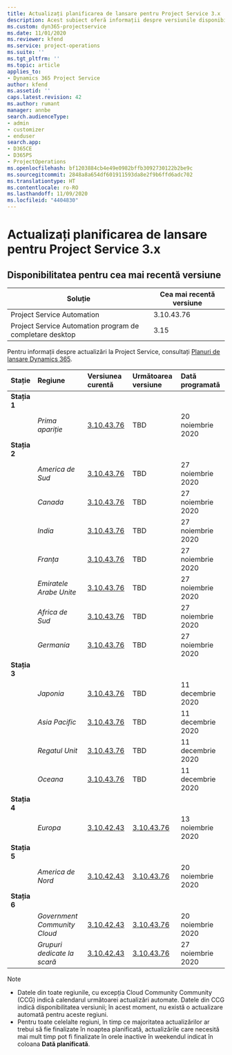 ```yaml
---
title: Actualizați planificarea de lansare pentru Project Service 3.x
description: Acest subiect oferă informații despre versiunile disponibile și viitoare ale Dynamics 365 Project Service Automation.
ms.custom: dyn365-projectservice
ms.date: 11/01/2020
ms.reviewer: kfend
ms.service: project-operations
ms.suite: ''
ms.tgt_pltfrm: ''
ms.topic: article
applies_to:
- Dynamics 365 Project Service
author: kfend
ms.assetid: ''
caps.latest.revision: 42
ms.author: rumant
manager: annbe
search.audienceType:
- admin
- customizer
- enduser
search.app:
- D365CE
- D365PS
- ProjectOperations
ms.openlocfilehash: bf1203884cb4e49e0982bffb3092730122b2be9c
ms.sourcegitcommit: 2848a8a654df601911593da8e2f9b6ffd6adc702
ms.translationtype: HT
ms.contentlocale: ro-RO
ms.lasthandoff: 11/09/2020
ms.locfileid: "4404830"
---
```

# <a name="update-release-schedule-for-project-service-3x"></a>Actualizați planificarea de lansare pentru Project Service 3.x

## <a name="latest-version-availability"></a>Disponibilitatea pentru cea mai recentă versiune

| Soluție  | Cea mai recentă versiune |
|-------|----|
| Project Service Automation    | 3.10.43.76 |
| Project Service Automation program de completare desktop                | 3.15          |

Pentru informații despre actualizări la Project Service, consultați [Planuri de lansare Dynamics 365](https://docs.microsoft.com/dynamics365/release-plans/). 

| Stație  | Regiune | Versiunea curentă | Următoarea versiune |  Dată programată
| :---   | :---   | :---   | :---   |:---   |         
|<strong>Stația 1</strong> | |  |  | |
| | <i>Prima apariție</i> | [3.10.43.76](whats-new-ur-25.md) | TBD | 20 noiembrie 2020
|<strong>Stația 2</strong> | |  |  | |
| | <i>America de Sud</i> | [3.10.43.76](whats-new-ur-25.md) | TBD | 27 noiembrie 2020
| | <i>Canada</i> | [3.10.43.76](whats-new-ur-25.md) | TBD | 27 noiembrie 2020 
| | <i>India</i> | [3.10.43.76](whats-new-ur-25.md) | TBD | 27 noiembrie 2020
| | <i>Franța</i> | [3.10.43.76](whats-new-ur-25.md) | TBD | 27 noiembrie 2020
| | <i>Emiratele Arabe Unite</i> | [3.10.43.76](whats-new-ur-25.md) | TBD | 27 noiembrie 2020
| | <i>Africa de Sud</i> | [3.10.43.76](whats-new-ur-25.md) | TBD | 27 noiembrie 2020
| | <i>Germania</i> | [3.10.43.76](whats-new-ur-25.md) | TBD | 27 noiembrie 2020
|<strong>Stația 3</strong> | |  |  | |
| | <i>Japonia</i> | [3.10.43.76](whats-new-ur-25.md) | TBD | 11 decembrie 2020
| | <i>Asia Pacific</i> | [3.10.43.76](whats-new-ur-25.md) | TBD | 11 decembrie 2020
| | <i>Regatul Unit</i> | [3.10.43.76](whats-new-ur-25.md) | TBD | 11 decembrie 2020
| | <i>Oceana</i> | [3.10.43.76](whats-new-ur-25.md) | TBD | 11 decembrie 2020
|<strong>Stația 4</strong> | |  |  | |
| | <i>Europa</i> |[3.10.42.43](whats-new-ur-24.md) | [3.10.43.76](whats-new-ur-25.md) | 13 noiembrie 2020
|<strong>Stația 5</strong> | |  |  | |
| | <i>America de Nord</i> |[3.10.42.43](whats-new-ur-24.md) | [3.10.43.76](whats-new-ur-25.md) | 20 noiembrie 2020
|<strong>Stația 6</strong> | |  |  | |
| | <i>Government Community Cloud</i> |[3.10.42.43](whats-new-ur-24.md) | [3.10.43.76](whats-new-ur-25.md) | 20 noiembrie 2020
| | <i>Grupuri dedicate la scară</i> |[3.10.42.43](whats-new-ur-24.md) | [3.10.43.76](whats-new-ur-25.md) | 27 noiembrie 2020

>[!Note]
> - Datele din toate regiunile, cu excepția Cloud Community Community (CCG) indică calendarul următoarei actualizări automate. Datele din CCG indică disponibilitatea versiunii; în acest moment, nu există o actualizare automată pentru aceste regiuni.
> - Pentru toate celelalte regiuni, în timp ce majoritatea actualizărilor ar trebui să fie finalizate în noaptea planificată, actualizările care necesită mai mult timp pot fi finalizate în orele inactive în weekendul indicat în coloana **Dată planificată**.
